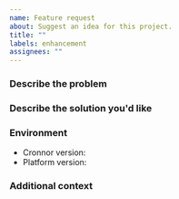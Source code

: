 ```yaml
---
name: Feature request
about: Suggest an idea for this project.
title: ""
labels: enhancement
assignees: ""
---
```


### Describe the problem

<!-- A clear and concise description of what the problem is. Ex. I'm always
     frustrated when [...] -->

### Describe the solution you'd like

<!-- A clear and concise description of what you want to happen. -->

### Environment

- Cronnor version<!-- e.g. 2.4.0 -->:
- Platform version<!-- e.g. Chrome 131.0.6778.139, Node v22.12.0 -->:

### Additional context

<!-- Add any other context about the feature request here. -->
